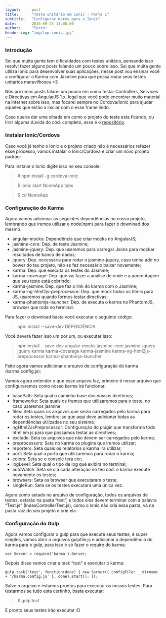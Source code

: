 ```yaml
---
layout:     post
title:      "Teste unitário em Ionic - Parte 1"
subtitle:   "Configurar Karma para o Ionic"
date:       2016-09-25 12:00:00
author:     "Torto"
header-img: "img/top-ionic.jpg"
---
```


### Introdução

Sei que muita gente tem dificuldades com testes unitário, pensando isso resolvi fazer alguns posts falando um pouco sobre isso. Sei que muita gente utiliza Ionic para desenvolver suas aplicações, nesse post vou ensinar você a configurar o Karma com Jasmine para que possa rodar seus testes unitários maravilhosos <3

Nós próximos posts falarei um pouco em como testar Controllers, Services e Directivas em AngularJS 1.x, legal que você pode encontrar muito material na internet sobre isso, mas focarei sempre no Cordova/Ionic para ajudar aqueles que estão a iniciar com o esse frame lindo.

Caso queira dar uma olhada em como o projeto do teste esta ficando, ou tirar alguma dúvida do cód. completo, esse é o [repositório](https://github.com/torto/unit-test-ionic).

### Instalar Ionic/Cordova

Caso você já tenho o Ionic e o projeto criado não é necessários refazer esse processo, vamos instalar o Ionic/Cordova e criar um novo projeto padrão:

Para instalar o Ionic digite isso no seu console:

> \# npm install -g cordova ionic

> $ ionic start NomeApp tabs

> $ cd NomeApp

### Configuração do Karma

Agora vamos adicionar as seguintes dependências no nosso projeto, lembrando que iremos utilizar o node(npm) para fazer o download dos mesmo.

* angular-mocks: Dependência que criar mocks no AngularJS;
* jasmine-core: Dep. de teste Jasmine;
* jasmine-jquery: Dep. que usaremos para carregar Jsons para mockar resultados de banco de dados;
* jquery: Dep. necessária para rodar o jasmine-jquery, caso tenha add no bower do teu projeto, não se faz necessário baixar novamente;
* karma: Dep. que executa os testes do Jasmine;
* karma-coverage: Dep. que vai fazer a análise de onde e a porcentagem que seu teste está cobrindo;
* karma-jasmine: Dep. que faz o link do karma com o Jasmine;
* karma-ng-html2js-preprocessor: Dep. que mock todos os htmls para JS, usaremos quando formos testar directivas;
* karma-phantomjs-launcher: Dep. de executa o karma no PhantomJS, browser que roda no terminal.

Para fazer o download basta você executar o seguinte código:

> npm install --save-dev DEPENDÊNCIA

Você deverá fazer isso um por um, ou executar isso:

> npm install --save-dev  angular-mocks jasmine-core jasmine-jquery jquery karma karma-coverage karma-jasmine karma-ng-html2js-preprocessor karma-phantomjs-launcher

Feito agora vamos adicionar o arquivo de configuração do karma (karma.config.js):

<script src="//pastebin.com/embed_js/N4RutJne"></script>

Vamos agora entender o que esse arquivo faz, primeiro é nesse arquivo que configuraremos como nosso karma irá funcionar.

* basePath:  Seta qual o caminho base dos nossos diretórios;
* frameworks: Seta quais os frames que utilizaremos para o teste, no caso usaremos jasmine;
* files: Seta quais os arquivos que serão carregados pelo karma para rodar os testes, lembre-se que aqui deve adicionar todas as dependências utilizadas no seu sistema;
* ngHtml2JsPreprocessor: Configuração do plugin que transforma todo html em js para que possamos testar as directives;
* exclude: Seta os arquivos que não devem ser carregados pelo karma;
* preprocessors: Seta no karma os plugins que iremos utilizar;
* reporters: Seta quais os relatórios o karma ira utilizar;
* port: Seta qual a porta que utilizaremos para rodar o karma;
* colors: Seta se o console terá cor;
* logLevel: Seta qual o tipo de log que exibira no terminal;
* autoWatch: Seta se o a cada alteração no teu cód. o karma execute novamente os testes;
* browsers: Seta os browser que executaram o teste;
* singleRun: Seta se os testes executará uma única vez.

Agora como setado no arquivo de configuração, todos os arquivos de testes, estarão na pasta “test”, e todos eles devem terminar com a palavra “Test.js” (IndexControllerTest.js), como o Ionic não cria essa pasta, vá na pasta raiz do seu projeto e crie ela.

### Configuração do Gulp

Agora vamos configurar o gulp para que execute seus testes, é super simples, vamos abrir o arquivos gulpfile.js e adicionar a dependência do karma para o gulp, para isso é só fazer o require do karma:

`var Server = require('karma').Server;`

Depois disso vamos criar a task “test” e executar o karma:

`gulp.task('test', function(done) {
  new Server({
    configFile: __dirname + '/karma.config.js'
  }, done).start();
});`

Salve o arquivo e estamos prontos para executar os nossos testes. Para testarmos se tudo esta certinho, basta executar:

> $ gulp test

E pronto seus testes irão executar :D
